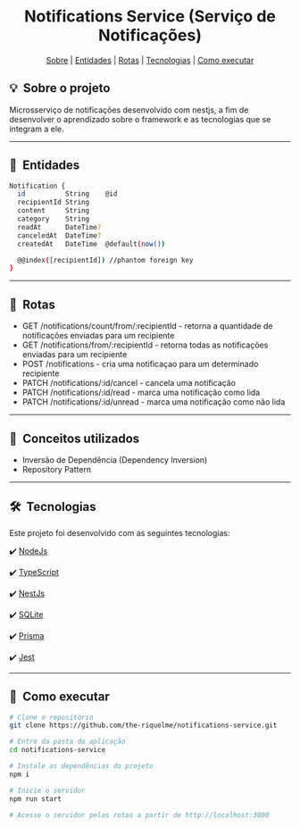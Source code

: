 <h1 align="center"> Notifications Service (Serviço de Notificações) </h1>

<div align="center">
 <a href="#about">Sobre</a> |
 <a href="#entities">Entidades</a> |
 <a href="#routes">Rotas</a> |
 <a href="#technologies">Tecnologias</a> |
 <a href="#installation">Como executar</a>
</div>

<h2 id="about">💡&nbsp; Sobre o projeto</h2>

Microsserviço de notificações desenvolvido com nestjs, a fim de desenvolver o aprendizado sobre o framework e as tecnologias que se integram a ele.

---

<h2 id="entities">👥&nbsp; Entidades </h2>

```bash
Notification {
  id          String    @id
  recipientId String
  content     String
  category    String
  readAt      DateTime?
  canceledAt  DateTime?
  createdAt   DateTime  @default(now())

  @@index([recipientId]) //phantom foreign key
}
```

---

<h2 id="routes">📍&nbsp; Rotas </h2>

- GET /notifications/count/from/:recipientId - retorna a quantidade de notificações enviadas para um recipiente
- GET /notifications/from/:recipientId - retorna todas as notificações enviadas para um recipiente
- POST /notifications - cria uma notificaçao para um determinado recipiente
- PATCH /notifications/:id/cancel - cancela uma notificação
- PATCH /notifications/:id/read - marca uma notificação como lida
- PATCH /notifications/:id/unread - marca uma notificação como não lida

---

<h2 id="concepts">📒&nbsp; Conceitos utilizados </h2>

- Inversão de Dependência (Dependency Inversion)
- Repository Pattern

---

<h2 id="technologies">🛠&nbsp; Tecnologias</h2>

Este projeto foi desenvolvido com as seguintes tecnologias:

✔️ [NodeJs](https://nodejs.org/en/)

✔️ [TypeScript](https://www.typescriptlang.org/)

✔️ [NestJs](https://nestjs.com/)

✔️ [SQLite](https://sqlite.com/index.html)

✔️ [Prisma](https://www.prisma.io/)

✔️ [Jest](https://jestjs.io/)

---

<h2 id="installation">🚀&nbsp; Como executar </h2>

```bash
# Clone o repositório
git clone https://github.com/the-riquelme/notifications-service.git

# Entre da pasta da aplicação
cd notifications-service

# Instale as dependẽncias do projeto
npm i

# Inicie o servidor
npm run start

# Acesse o servidor pelas rotas a partir de http://localhost:3000
```
